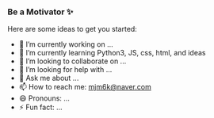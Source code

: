 ### Be a Motivator ✨


Here are some ideas to get you started:

- 🔭 I’m currently working on ...
- 🌱 I’m currently learning Python3, JS, css, html, and ideas
- 👯 I’m looking to collaborate on ...
- 🤔 I’m looking for help with ...
- 💬 Ask me about ...
- 📫 How to reach me: mjm6k@naver.com
- 😄 Pronouns: ...
- ⚡ Fun fact: ...

